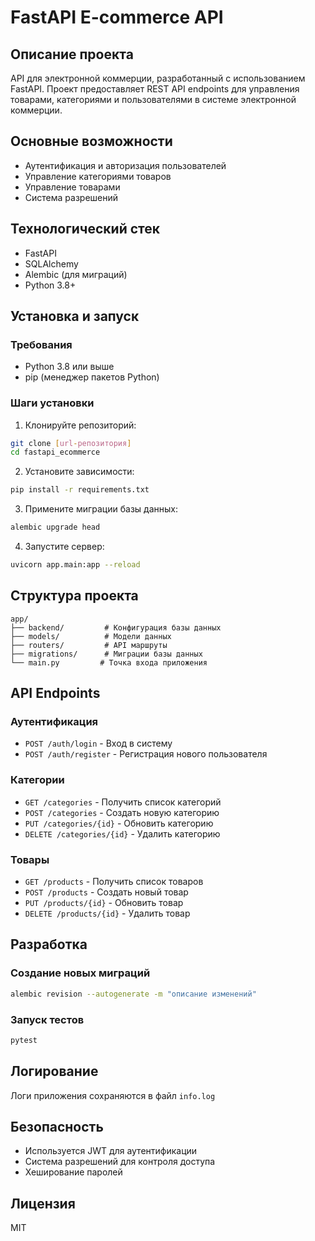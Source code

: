 # FastAPI E-commerce API

## Описание проекта
API для электронной коммерции, разработанный с использованием FastAPI. Проект предоставляет REST API endpoints для управления товарами, категориями и пользователями в системе электронной коммерции.

## Основные возможности
- Аутентификация и авторизация пользователей
- Управление категориями товаров
- Управление товарами
- Система разрешений

## Технологический стек
- FastAPI
- SQLAlchemy
- Alembic (для миграций)
- Python 3.8+

## Установка и запуск

### Требования
- Python 3.8 или выше
- pip (менеджер пакетов Python)

### Шаги установки

1. Клонируйте репозиторий:
```bash
git clone [url-репозитория]
cd fastapi_ecommerce
```

2. Установите зависимости:
```bash
pip install -r requirements.txt
```

3. Примените миграции базы данных:
```bash
alembic upgrade head
```

4. Запустите сервер:
```bash
uvicorn app.main:app --reload
```

## Структура проекта
```
app/
├── backend/         # Конфигурация базы данных
├── models/          # Модели данных
├── routers/         # API маршруты
├── migrations/      # Миграции базы данных
└── main.py         # Точка входа приложения
```

## API Endpoints

### Аутентификация
- `POST /auth/login` - Вход в систему
- `POST /auth/register` - Регистрация нового пользователя

### Категории
- `GET /categories` - Получить список категорий
- `POST /categories` - Создать новую категорию
- `PUT /categories/{id}` - Обновить категорию
- `DELETE /categories/{id}` - Удалить категорию

### Товары
- `GET /products` - Получить список товаров
- `POST /products` - Создать новый товар
- `PUT /products/{id}` - Обновить товар
- `DELETE /products/{id}` - Удалить товар

## Разработка

### Создание новых миграций
```bash
alembic revision --autogenerate -m "описание изменений"
```

### Запуск тестов
```bash
pytest
```

## Логирование
Логи приложения сохраняются в файл `info.log`

## Безопасность
- Используется JWT для аутентификации
- Система разрешений для контроля доступа
- Хеширование паролей

## Лицензия
MIT